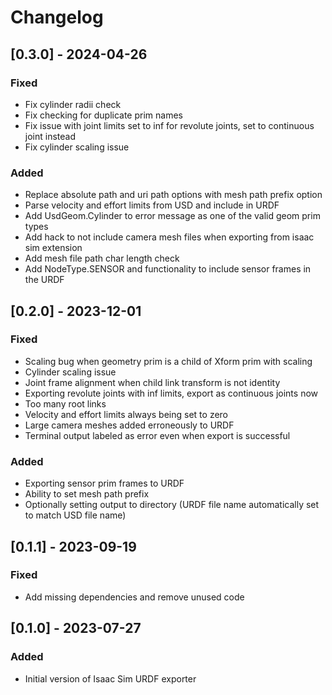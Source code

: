 # Changelog

## [0.3.0] - 2024-04-26

### Fixed

- Fix cylinder radii check
- Fix checking for duplicate prim names
- Fix issue with joint limits set to inf for revolute joints, set to continuous joint instead
- Fix cylinder scaling issue

### Added

- Replace absolute path and uri path options with mesh path prefix option
- Parse velocity and effort limits from USD and include in URDF
- Add UsdGeom.Cylinder to error message as one of the valid geom prim types
- Add hack to not include camera mesh files when exporting from isaac sim extension
- Add mesh file path char length check
- Add NodeType.SENSOR and functionality to include sensor frames in the URDF


## [0.2.0] - 2023-12-01

### Fixed

- Scaling bug when geometry prim is a child of Xform prim with scaling
- Cylinder scaling issue
- Joint frame alignment when child link transform is not identity
- Exporting revolute joints with inf limits, export as continuous joints now
- Too many root links
- Velocity and effort limits always being set to zero
- Large camera meshes added erroneously to URDF
- Terminal output labeled as error even when export is successful

### Added

- Exporting sensor prim frames to URDF
- Ability to set mesh path prefix
- Optionally setting output to directory (URDF file name automatically set to match USD file name)


## [0.1.1] - 2023-09-19

### Fixed

- Add missing dependencies and remove unused code


## [0.1.0] - 2023-07-27

### Added

- Initial version of Isaac Sim URDF exporter
